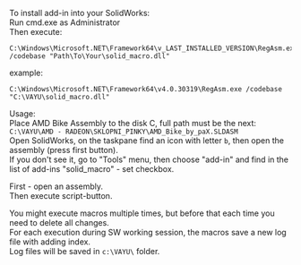 To install add-in into your SolidWorks:  
Run cmd.exe as Administrator  
Then execute:
```
C:\Windows\Microsoft.NET\Framework64\v_LAST_INSTALLED_VERSION\RegAsm.exe /codebase "Path\To\Your\solid_macro.dll"
```
example:
```
C:\Windows\Microsoft.NET\Framework64\v4.0.30319\RegAsm.exe /codebase "C:\VAYU\solid_macro.dll"
```

Usage:  
Place AMD Bike Assembly to the disk C, full path must be the next:  
`C:\VAYU\AMD - RADEON\SKLOPNI_PINKY\AMD_Bike_by_paX.SLDASM`  
Open SolidWorks, on the taskpane find an icon with letter `b`, then open the assembly (press first button).  
If you don't see it, go to "Tools" menu, then choose "add-in" and find in the list of add-ins "solid_macro" - set checkbox.  

First - open an assembly.  
Then execute script-button.  

You might execute macros multiple times, but before that each time you need to delete all changes.  
For each execution during SW working session, the macros save a new log file with adding index.  
Log files will be saved in `c:\VAYU\` folder.  